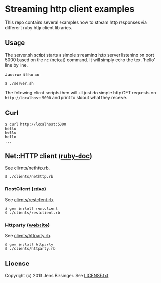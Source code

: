 # Streaming http client examples

This repo contains several examples how to stream http responses via different ruby http client libraries.

## Usage

The server.sh script starts a simple streaming http server listening on port 5000 based on the `nc` (netcat) command. It will simply echo the text 'hello' line by line.

Just run it like so:

    $ ./server.sh

The following client scripts then will all just do simple http GET requests on `http://localhost:5000` and print to stdout what they receive.

## Curl

    $ curl http://localhost:5000
    hello
    hello
    hello
    ...

## Net::HTTP client ([ruby-doc](http://ruby-doc.org/stdlib-2.0/libdoc/net/http/rdoc/))

See [clients/nethttp.rb](clients/nethttp.rb).

    $ ./clients/nethttp.rb

### RestClient ([rdoc](http://rdoc.info/github/rest-client/rest-client))

See [clients/restclient.rb](clients/restclient.rb).

    $ gem install restclient
    $ ./clients/restclient.rb

### Httparty ([website](http://johnnunemaker.com/httparty/))

See [clients/httparty.rb](clients/httparty.rb).

    $ gem install httparty
    $ ./clients/httparty.rb

## License

Copyright (c) 2013 Jens Bissinger. See [LICENSE.txt](LICENSE.txt)
